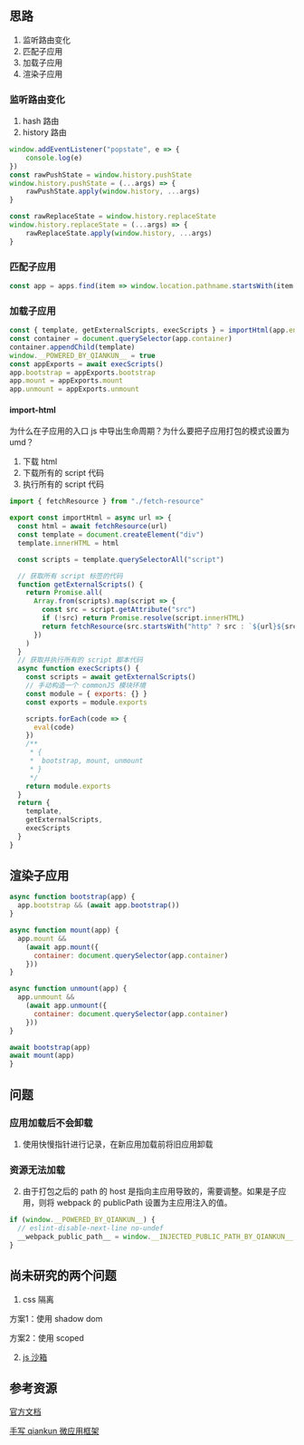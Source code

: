 ## 思路
1. 监听路由变化
2. 匹配子应用
3. 加载子应用
4. 渲染子应用

### 监听路由变化
1. hash 路由
2. history 路由
```js
window.addEventListener("popstate", e => {
    console.log(e)
})
const rawPushState = window.history.pushState
window.history.pushState = (...args) => {
    rawPushState.apply(window.history, ...args)
}

const rawReplaceState = window.history.replaceState
window.history.replaceState = (...args) => {
    rawReplaceState.apply(window.history, ...args)
}
```

### 匹配子应用
```js
const app = apps.find(item => window.location.pathname.startsWith(item.activeRule))
```

### 加载子应用
```js
const { template, getExternalScripts, execScripts } = importHtml(app.entry)
const container = document.querySelector(app.container)
container.appendChild(template)
window.__POWERED_BY_QIANKUN__ = true
const appExports = await execScripts()
app.bootstrap = appExports.bootstrap
app.mount = appExports.mount
app.unmount = appExports.unmount
```
#### import-html
为什么在子应用的入口 js 中导出生命周期？为什么要把子应用打包的模式设置为 umd？
1. 下载 html
2. 下载所有的 script 代码
3. 执行所有的 script 代码
```js
import { fetchResource } from "./fetch-resource"

export const importHtml = async url => {
  const html = await fetchResource(url)
  const template = document.createElement("div")
  template.innerHTML = html

  const scripts = template.querySelectorAll("script")

  // 获取所有 script 标签的代码
  function getExternalScripts() {
    return Promise.all(
      Array.from(scripts).map(script => {
        const src = script.getAttribute("src")
        if (!src) return Promise.resolve(script.innerHTML)
        return fetchResource(src.startsWith("http" ? src : `${url}${src}`))
      })
    )
  }
  // 获取并执行所有的 script 脚本代码
  async function execScripts() {
    const scripts = await getExternalScripts()
    // 手动构造一个 commonJS 模块环境
    const module = { exports: {} }
    const exports = module.exports

    scripts.forEach(code => {
      eval(code)
    })
    /**
     * {
     *  bootstrap, mount, unmount
     * }
     */
    return module.exports
  }
  return {
    template,
    getExternalScripts,
    execScripts
  }
}
```

## 渲染子应用
```js
async function bootstrap(app) {
  app.bootstrap && (await app.bootstrap())
}

async function mount(app) {
  app.mount &&
    (await app.mount({
      container: document.querySelector(app.container)
    }))
}

async function unmount(app) {
  app.unmount &&
    (await app.unmount({
      container: document.querySelector(app.container)
    }))
}

await bootstrap(app)
await mount(app)
}
```

## 问题
### 应用加载后不会卸载
1. 使用快慢指针进行记录，在新应用加载前将旧应用卸载
### 资源无法加载
2. 由于打包之后的 path 的 host 是指向主应用导致的，需要调整。如果是子应用，则将 webpack 的 publicPath 设置为主应用注入的值。
```js
if (window.__POWERED_BY_QIANKUN__) {
  // eslint-disable-next-line no-undef
  __webpack_public_path__ = window.__INJECTED_PUBLIC_PATH_BY_QIANKUN__;
}
```

## 尚未研究的两个问题
1. css 隔离
  
方案1：使用 shadow dom

方案2：使用 scoped
  
2. [js 沙箱](https://hijiangtao.github.io/2022/06/11/JavaScript-Sandbox-Mechanism-and-Its-History/)

## 参考资源
[官方文档](https://qiankun.umijs.org/zh/guide)

[手写 qiankun 微应用框架](https://www.bilibili.com/video/BV1H34y117fe/?spm_id_from=333.337.search-card.all.click&vd_source=d4342e5d0abb03322b7a96d6e90d71de)

